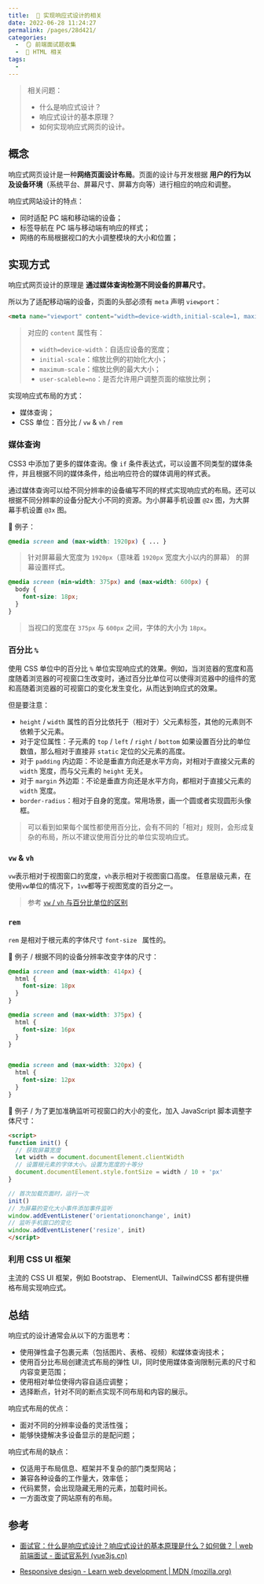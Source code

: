 ```yaml
---
title:  🍎 实现响应式设计的相关
date: 2022-06-28 11:24:27
permalink: /pages/28d421/
categories:
  -  🪞 前端面试题收集
  -  🌆 HTML 相关
tags:
  - 
---
```

>  相关问题：
>
> + 什么是响应式设计？
> + 响应式设计的基本原理？
> + 如何实现响应式网页的设计。





## 概念

响应式网页设计是一种**网络页面设计布局**。页面的设计与开发根据 **用户的行为以及设备环境**（系统平台、屏幕尺寸、屏幕方向等）进行相应的响应和调整。

响应式网站设计的特点：

+ 同时适配 PC 端和移动端的设备；
+ 标签导航在 PC 端与移动端有响应的样式；
+ 网络的布局根据视口的大小调整模块的大小和位置；



## 实现方式

响应式网页设计的原理是 **通过媒体查询检测不同设备的屏幕尺寸**。

所以为了适配移动端的设备，页面的头部必须有 `meta` 声明 `viewport`：

```html
<meta name="viewport" content="width=device-width,initial-scale=1, maximum-scale=1, user-scalble=no"
```

> 对应的 `content` 属性有：
>
> + `width=device-width`：自适应设备的宽度；
> + `initial-scale`：缩放比例的初始化大小；
> + `maximum-scale`：缩放比例的最大大小；
> + `user-scaleble=no`：是否允许用户调整页面的缩放比例；



实现响应式布局的方式：

+ 媒体查询；
+ CSS 单位：百分比 / `vw` & `vh` / `rem`



### 媒体查询

CSS3 中添加了更多的媒体查询。像 `if` 条件表达式，可以设置不同类型的媒体条件，并且根据不同的媒体条件，给出响应符合的媒体调用的样式表。

通过媒体查询可以给不同分辨率的设备编写不同的样式实现响应式的布局。还可以根据不同分辨率的设备分配大小不同的资源。为小屏幕手机设置 `@2x` 图，为大屏幕手机设置 `@3x` 图。

🌰 例子：

```css
@media screen and (max-width: 1920px) { ... }
```

> 针对屏幕最大宽度为 `1920px`（意味着 `1920px` 宽度大小以内的屏幕） 的屏幕设置样式。



```css
@media screen (min-width: 375px) and (max-width: 600px) {
  body {
    font-size: 18px;
  }
}
```

> 当视口的宽度在 `375px` 与 `600px` 之间，字体的大小为 `18px`。



### 百分比 `%`

使用 CSS 单位中的百分比 `%` 单位实现响应式的效果。例如，当浏览器的宽度和高度随着浏览器的可视窗口生改变时，通过百分比单位可以使得浏览器中的组件的宽和高随着浏览器的可视窗口的变化发生变化，从而达到响应式的效果。

但是要注意：

+ `height` / `width` 属性的百分比依托于（相对于）父元素标签，其他的元素则不依赖于父元素。
+ 对于定位属性：子元素的 `top` / `left` / `right` / `bottom` 如果设置百分比的单位数值，那么相对于直接非 `static` 定位的父元素的高度。
+ 对于 `padding` 内边距：不论是垂直方向还是水平方向，对相对于直接父元素的 `width` 宽度，而与父元素的 `height` 无关。
+ 对于 `margin` 外边距：不论是垂直方向还是水平方向，都相对于直接父元素的 `width` 宽度。
+ `border-radius`：相对于自身的宽度。常用场景，画一个圆或者实现圆形头像框。

> 可以看到如果每个属性都使用百分比，会有不同的「相对」规则，会形成复杂的布局，所以不建议使用百分比的单位实现响应式。



### `vw` & `vh`

`vw`表示相对于视图窗口的宽度，`vh`表示相对于视图窗口高度。 任意层级元素，在使用`vw`单位的情况下，`1vw`都等于视图宽度的百分之一。

> 参考 [`vw` / `vh` 与百分比单位的区别](/pages/5fc469/)



### `rem`

`rem` 是相对于根元素的字体尺寸 `font-size ` 属性的。



🌰 例子 / 根据不同的设备分辨率改变字体的尺寸：

```css
@media screen and (max-width: 414px) {
  html {
    font-size: 18px
  }
}

@media screen and (max-width: 375px) {
  html {
    font-size: 16px
  }
}


@media screen and (max-width: 320px) {
  html {
    font-size: 12px
  }
}
```



🌰 例子 / 为了更加准确监听可视窗口的大小的变化，加入 JavaScript 脚本调整字体尺寸：

```html
<script>
function init() {
  // 获取屏幕宽度
  let width = document.documentElement.clientWidth
  // 设置根元素的字体大小。设置为宽度的十等分
  document.documentElement.style.fontSize = width / 10 + 'px'
}

// 首次加载页面时，运行一次
init()
// 为屏幕的变化大小事件添加事件监听
window.addEventListener('orientationonchange', init)
// 监听手机窗口的变化
window.addEventListener('resize', init)
</script>
```



### 利用 CSS UI 框架

主流的 CSS UI 框架，例如 Bootstrap、 ElementUI、TailwindCSS 都有提供栅格布局实现响应式。



## 总结

响应式的设计通常会从以下的方面思考：

+ 使用弹性盒子包裹元素（包括图片、表格、视频）和媒体查询技术；
+ 使用百分比布局创建流式布局的弹性 UI，同时使用媒体查询限制元素的尺寸和内容变更范围；
+ 使用相对单位使得内容自适应调整；
+ 选择断点，针对不同的断点实现不同布局和内容的展示。

响应式布局的优点：

+ 面对不同的分辨率设备的灵活性强；
+ 能够快捷解决多设备显示的是配问题；

响应式布局的缺点：

+ 仅适用于布局信息、框架并不复杂的部门类型网站；
+ 兼容各种设备的工作量大，效率低；
+ 代码累赘，会出现隐藏无用的元素，加载时间长。
+ 一方面改变了网站原有的布局。



## 参考

+ [面试官：什么是响应式设计？响应式设计的基本原理是什么？如何做？ | web前端面试 - 面试官系列 (vue3js.cn)](https://vue3js.cn/interview/css/responsive_layout.html#二、实现方式)

+ [Responsive design - Learn web development | MDN (mozilla.org)](https://developer.mozilla.org/en-US/docs/Learn/CSS/CSS_layout/Responsive_Design)